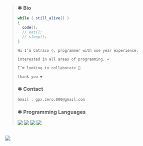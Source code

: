 > ### ✱ Bio
> ```javascript
> while ( still_alive() )
> {
>   code();
>   // eat();
>   // sleep();
> }
> ```
> `Hi I’m Catraco ☺, programmer with one year experience.`
> 
> `interested in all areas of programming. ✔️`
> 
> `I’m looking to collaborate 💞️`
>
> `thank you ❤️️`
> ### ✱ Contact
> `Gmail : gpx.zero.000@gmail.com`
> ### ✱ Programming Languages
> <p>
> <img src="https://img.icons8.com/fluency/96/null/c-programming.png"/>
> <img src="https://img.icons8.com/fluency/96/null/c-plus-plus-logo.png"/>
> <img src="https://img.icons8.com/color/96/null/python--v1.png"/>
> <img src="https://img.icons8.com/color/96/null/javascript--v1.png"/>
> </p>
<br/>
<img src="https://gpx-0.000webhostapp.com/data/v.svg" />
